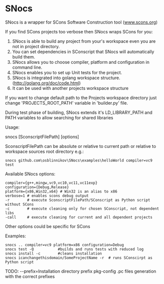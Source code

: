 SNocs
=====

SNocs is a wrapper for SCons Software Construction tool (www.scons.org)

If you find SCons projects too verbose then SNocs wraps SCons for you:

1. SNocs is able to build any project from your's workspace even you are not in project directory.
2. You can set dependencies in SConscript that SNocs will automatically build them.
3. SNocs allows you to choose compiler, platform and configuration in command line.
4. SNocs enables you to set up Unit tests for the project.
5. SNocs is integrated into golang workspace structure. (http://golang.org/doc/code.html)
6. It can be used with another projects workspace structure

If you want to change default path to the Projects workspace directory just change 'PROJECTS_ROOT_PATH' variable in 'builder.py' file. 

During test phase of building, SNocs extends it's LD_LIBRARY_PATH and PATH variables to allow searching for shared libraries


Usage:

snocs [SconscriptFilePath] [options]

SconscriptFilePath can be absolute or relative to current path or 
relative to workspace sources root directory e.g.:

    snocs github.com\osblinnikov\SNocs\examples\helloWorld compiler=vc9 test

Available SNocs options:

    compiler={g++,mingw,vc9,vc10,vc11,vc11exp}
    configuration={Debug,Release}
    platform={x86,Win32,x64} # Win32 is an alias to x86
    verbose=1 # enables scons debug output
    -r        # execute SconscriptFilePath/SConscript as Python script without SCons
    -c        # execute cleaning only for chosen SConscript, not dependent libs
    -call     # execute cleaning for current and all dependent projects
    
Other options could be specific for SCons

Examples:

    snocs .. compiler=vc9 platform=x86 configuration=Debug
    snocs test -Q           #builds and runs tests with reduced log
    snocs install -c        #cleans installation
    snocs icanchangethisdomain/SomeProjectName -r  # runs SConscirpt as Python script
    
    
    
TODO:
    --prefix=Installation directory prefix
    pkg-config .pc files generation with the correct prefixes
